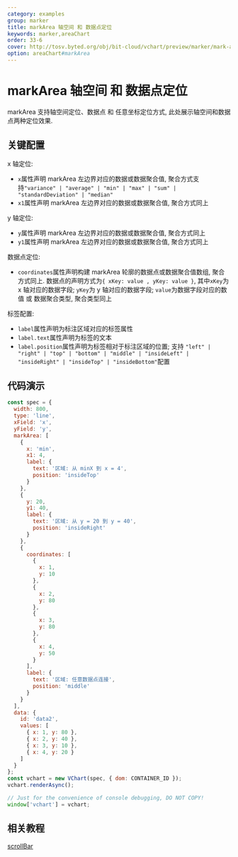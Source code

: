 ```yaml
---
category: examples
group: marker
title: markArea 轴空间 和 数据点定位
keywords: marker,areaChart
order: 33-6
cover: http://tosv.byted.org/obj/bit-cloud/vchart/preview/marker/mark-area-multi.png
option: areaChart#markArea
---
```


# markArea 轴空间 和 数据点定位

markArea 支持轴空间定位、数据点 和 任意坐标定位方式, 此处展示轴空间和数据点两种定位效果.

## 关键配置

x 轴定位:

- `x`属性声明 markArea 左边界对应的数据或数据聚合值, 聚合方式支持`"variance" | "average" | "min" | "max" | "sum" | "standardDeviation" | "median"`
- `x1`属性声明 markArea 左边界对应的数据或数据聚合值, 聚合方式同上

y 轴定位:

- `y`属性声明 markArea 左边界对应的数据或数据聚合值, 聚合方式同上
- `y1`属性声明 markArea 左边界对应的数据或数据聚合值, 聚合方式同上

数据点定位:

- `coordinates`属性声明构建 markArea 轮廓的数据点或数据聚合值数组, 聚合方式同上. 数据点的声明方式为`{ xKey: value , yKey: value }`, 其中`xKey`为 x 轴对应的数据字段; `yKey`为 y 轴对应的数据字段; `value`为数据字段对应的数值 或 数据聚合类型, 聚合类型同上

标签配置:

- `label`属性声明为标注区域对应的标签属性
- `label.text`属性声明为标签的文本
- `label.position`属性声明为标签相对于标注区域的位置; 支持 `"left" | "right" | "top" | "bottom" | "middle" | "insideLeft" | "insideRight" | "insideTop" | "insideBottom"`配置

## 代码演示

```javascript livedemo
const spec = {
  width: 800,
  type: 'line',
  xField: 'x',
  yField: 'y',
  markArea: [
    {
      x: 'min',
      x1: 4,
      label: {
        text: '区域: 从 minX 到 x = 4',
        position: 'insideTop'
      }
    },
    {
      y: 20,
      y1: 40,
      label: {
        text: '区域: 从 y = 20 到 y = 40',
        position: 'insideRight'
      }
    },
    {
      coordinates: [
        {
          x: 1,
          y: 10
        },
        {
          x: 2,
          y: 80
        },
        {
          x: 3,
          y: 80
        },
        {
          x: 4,
          y: 50
        }
      ],
      label: {
        text: '区域: 任意数据点连接',
        position: 'middle'
      }
    }
  ],
  data: {
    id: 'data2',
    values: [
      { x: 1, y: 80 },
      { x: 2, y: 40 },
      { x: 3, y: 10 },
      { x: 4, y: 20 }
    ]
  }
};
const vchart = new VChart(spec, { dom: CONTAINER_ID });
vchart.renderAsync();

// Just for the convenience of console debugging, DO NOT COPY!
window['vchart'] = vchart;
```

## 相关教程

[scrollBar](link)
